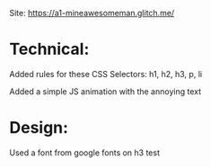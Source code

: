 Site: https://a1-mineawesomeman.glitch.me/

Technical:
==
Added rules for these CSS Selectors:  h1, h2, h3, p, li

Added a simple JS animation with the annoying text

Design:
==
Used a font from google fonts on h3 test